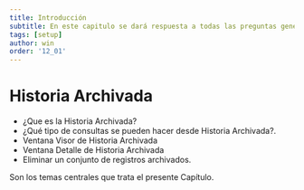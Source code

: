 ```yaml
---
title: Introducción
subtitle: En este capitulo se dará respuesta a todas las preguntas generadas de la seccion Historia de Mantenimiento Archivada
tags: [setup]
author: win
order: '12_01'
---
```


# Historia Archivada

- ¿Que es la Historia Archivada?
- ¿Qué tipo de consultas se pueden hacer desde Historia Archivada?.
- Ventana Visor de Historia Archivada
- Ventana Detalle de Historia Archivada
- Eliminar un conjunto de registros archivados.

 Son los temas centrales que trata el presente Capítulo.